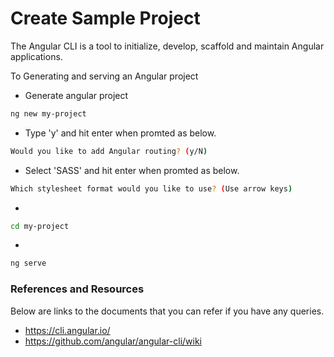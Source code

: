 # Create Sample Project

The Angular CLI is a tool to initialize, develop, scaffold and maintain Angular applications.

To Generating and serving an Angular project 

- Generate angular project
```sh
ng new my-project
```

- Type 'y' and hit enter when promted as below.
```sh
Would you like to add Angular routing? (y/N)
```

- Select 'SASS' and hit enter when promted as below.
```sh
Which stylesheet format would you like to use? (Use arrow keys)
```

- 
```sh
cd my-project
```

-
```sh
ng serve
```

### References and Resources

Below are links to the documents that you can refer if you have any queries.

* https://cli.angular.io/
* https://github.com/angular/angular-cli/wiki
